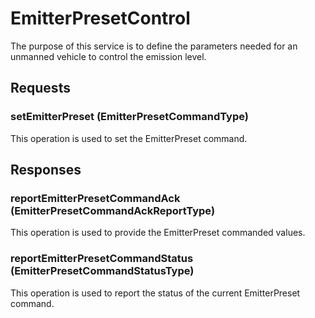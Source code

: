 # EmitterPresetControl
The purpose of this service is to define the parameters needed for an unmanned vehicle to control the emission level.

## Requests
### setEmitterPreset (EmitterPresetCommandType)
This operation is used to set the EmitterPreset command.

## Responses
### reportEmitterPresetCommandAck (EmitterPresetCommandAckReportType)
This operation is used to provide the EmitterPreset commanded values.
### reportEmitterPresetCommandStatus (EmitterPresetCommandStatusType)
This operation is used to report the status of the current EmitterPreset command.
